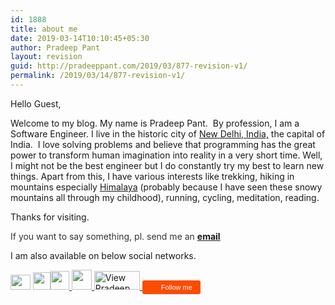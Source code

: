 ```yaml
---
id: 1888
title: about me
date: 2019-03-14T10:10:45+05:30
author: Pradeep Pant
layout: revision
guid: http://pradeeppant.com/2019/03/877-revision-v1/
permalink: /2019/03/14/877-revision-v1/
---
```

Hello Guest,

Welcome to my blog. My name is Pradeep Pant.  By profession, I am a Software Engineer. I live in the historic city of [New Delhi, India,](http://en.wikipedia.org/wiki/New_Delhi) the capital of India.  I love solving problems and believe that programming has the great power to transform human imagination into reality in a very short time. Well, I might not be the best engineer but I do constantly try my best to learn new things. Apart from this, I have various interests like trekking, hiking in mountains especially [Himalaya](http://en.wikipedia.org/wiki/Himalayas) (probably because I have seen these snowy mountains all through my childhood), running, cycling, meditation, reading. 

Thanks for visiting.

<span style="color: #993300;"><span style="color: #333333;">If you want to say something, pl. send me an</span> </span>**[email](mailto:pantpradeep@gmail.com)**

I am also available on below social networks.

<p data-wp-editing="1">
  <a href="http://irc.perl.org"><img title="IRC @ppant at irc.perl.org" src="http://pradeeppant.com/wp-content/uploads/2011/09/irc_icon.png" alt="" width="32" height="24" /></a> <a href="https://github.com/ppant"><img class="" title="Github" src="http://pradeeppant.com/wp-content/uploads/2011/09/github.png" alt="" width="28" height="28" /></a><a href="http://stackoverflow.com/users/148420/ppant"><img title="Stackoverflow" src="http://pradeeppant.com/wp-content/uploads/2011/09/icon_stackoverflow3.png" alt="" width="30" height="30" /> </a><a href="http://twitter.com/ppant"><img title="Follow me on twitter" src="http://pradeeppant.com/wp-content/uploads/2011/09/twitter-icon.png" alt="" width="32" height="32" /> </a><a href="http://in.linkedin.com/in/ppant"><img class="" title="View my profile on LinkedIn" src="http://www.linkedin.com/img/webpromo/btn_viewmy_160x33.png" alt="View Pradeep Pant's profile on LinkedIn" width="73" height="30" border="0" /> </a><a style="display: inline-block; background-color: #fc4c02; color: #fff; padding: 5px 10px 5px 30px; font-size: 11px; font-family: Helvetica, Arial, sans-serif; white-space: nowrap; text-decoration: none; background-repeat: no-repeat; background-position: 10px center; border-radius: 3px; background-image: url('http://badges.strava.com/logo-strava-echelon.png');" href="http://strava.com/athletes/7561102/badge" target="_clean" rel="noopener noreferrer"> Follow me </a>
</p>